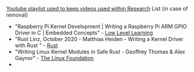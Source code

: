[Youtube playlist used to keep videos used within Research](https://www.youtube.com/playlist?list=PL2kkY8kPiI8ZYEZ7QW13phJdMqM9pJ46b)
List (in case of removal)
+ "Raspberry Pi Kernel Development | Writing a Raspberry Pi ARM GPIO Driver in C | Embedded Concepts" - [Low Level Learning](https://www.youtube.com/c/LowLevelLearning)
+ "Rust Linz, October 2020 - Matthias Heiden - Writing a Kernel Driver with Rust " - [Rust](https://www.youtube.com/c/RustVideos)
+ "Writing Linux Kernel Modules in Safe Rust - Geoffrey Thomas & Alex Gaynor" - [The Linux Foundation](https://www.youtube.com/c/LinuxfoundationOrg)
+ 